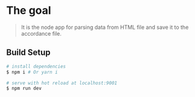 # The goal

> It is the node app for parsing data from HTML file and save it to the accordance file.

## Build Setup

``` bash
# install dependencies
$ npm i # Or yarn i

# serve with hot reload at localhost:9001
$ npm run dev

```